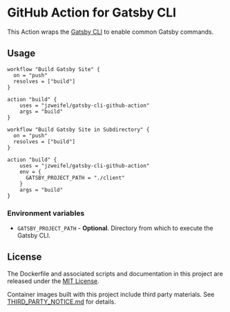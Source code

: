# GitHub Action for Gatsby CLI

This Action wraps the [Gatsby CLI](https://www.gatsbyjs.org/docs/gatsby-cli/) to enable common Gatsby commands.

## Usage

```workflow
workflow "Build Gatsby Site" {
  on = "push"
  resolves = ["build"]
}

action "build" {
    uses = "jzweifel/gatsby-cli-github-action"
    args = "build"
}
```

```workflow
workflow "Build Gatsby Site in Subdirectory" {
  on = "push"
  resolves = ["build"]
}

action "build" {
    uses = "jzweifel/gatsby-cli-github-action"
    env = {
      GATSBY_PROJECT_PATH = "./client"
    }
    args = "build"
}
```

### Environment variables

* `GATSBY_PROJECT_PATH` - **Optional**. Directory from which to execute the Gatsby CLI.

## License

The Dockerfile and associated scripts and documentation in this project are released under the [MIT License](LICENSE).

Container images built with this project include third party materials. See [THIRD_PARTY_NOTICE.md](THIRD_PARTY_NOTICE.md) for details.
